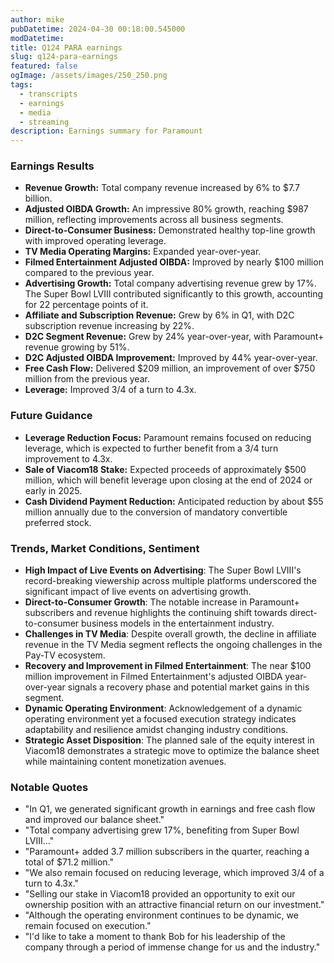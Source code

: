 ```yaml
---
author: mike
pubDatetime: 2024-04-30 00:18:00.545000
modDatetime: 
title: Q124 PARA earnings
slug: q124-para-earnings
featured: false
ogImage: /assets/images/250_250.png
tags:
  - transcripts
  - earnings
  - media
  - streaming
description: Earnings summary for Paramount
---
```

### Earnings Results

- **Revenue Growth:** Total company revenue increased by 6% to $7.7 billion.
- **Adjusted OIBDA Growth:** An impressive 80% growth, reaching $987 million, reflecting improvements across all business segments.
- **Direct-to-Consumer Business:** Demonstrated healthy top-line growth with improved operating leverage.
- **TV Media Operating Margins:** Expanded year-over-year.
- **Filmed Entertainment Adjusted OIBDA:** Improved by nearly $100 million compared to the previous year.
- **Advertising Growth:** Total company advertising revenue grew by 17%. The Super Bowl LVIII contributed significantly to this growth, accounting for 22 percentage points of it.
- **Affiliate and Subscription Revenue:** Grew by 6% in Q1, with D2C subscription revenue increasing by 22%.
- **D2C Segment Revenue:** Grew by 24% year-over-year, with Paramount+ revenue growing by 51%.
- **D2C Adjusted OIBDA Improvement:** Improved by 44% year-over-year.
- **Free Cash Flow:** Delivered $209 million, an improvement of over $750 million from the previous year.
- **Leverage:** Improved 3/4 of a turn to 4.3x.

### Future Guidance

- **Leverage Reduction Focus:** Paramount remains focused on reducing leverage, which is expected to further benefit from a 3/4 turn improvement to 4.3x.
- **Sale of Viacom18 Stake:** Expected proceeds of approximately $500 million, which will benefit leverage upon closing at the end of 2024 or early in 2025.
- **Cash Dividend Payment Reduction:** Anticipated reduction by about $55 million annually due to the conversion of mandatory convertible preferred stock.

### Trends, Market Conditions, Sentiment

- **High Impact of Live Events on Advertising**: The Super Bowl LVIII's record-breaking viewership across multiple platforms underscored the significant impact of live events on advertising growth.
- **Direct-to-Consumer Growth**: The notable increase in Paramount+ subscribers and revenue highlights the continuing shift towards direct-to-consumer business models in the entertainment industry.
- **Challenges in TV Media**: Despite overall growth, the decline in affiliate revenue in the TV Media segment reflects the ongoing challenges in the Pay-TV ecosystem.
- **Recovery and Improvement in Filmed Entertainment**: The near $100 million improvement in Filmed Entertainment's adjusted OIBDA year-over-year signals a recovery phase and potential market gains in this segment.
- **Dynamic Operating Environment**: Acknowledgement of a dynamic operating environment yet a focused execution strategy indicates adaptability and resilience amidst changing industry conditions.
- **Strategic Asset Disposition**: The planned sale of the equity interest in Viacom18 demonstrates a strategic move to optimize the balance sheet while maintaining content monetization avenues.

### Notable Quotes

- "In Q1, we generated significant growth in earnings and free cash flow and improved our balance sheet."
- "Total company advertising grew 17%, benefiting from Super Bowl LVIII..."
- "Paramount+ added 3.7 million subscribers in the quarter, reaching a total of $71.2 million."
- "We also remain focused on reducing leverage, which improved 3/4 of a turn to 4.3x."
- "Selling our stake in Viacom18 provided an opportunity to exit our ownership position with an attractive financial return on our investment."
- "Although the operating environment continues to be dynamic, we remain focused on execution."
- "I'd like to take a moment to thank Bob for his leadership of the company through a period of immense change for us and the industry."
